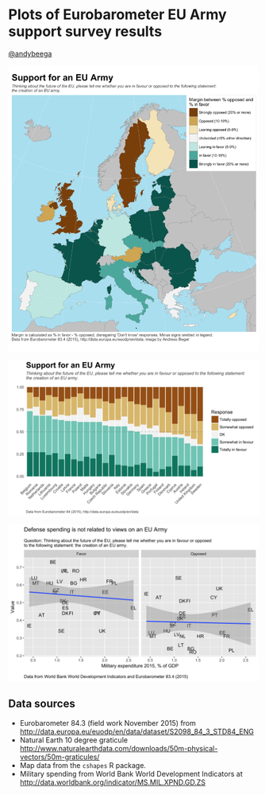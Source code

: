 Plots of Eurobarometer EU Army support survey results
==========

[@andybeega](https://twitter.com/andybeega)

![](eu-army-map.png)

![](eu-army-barplot.png)

![](eu-army-milexp.png)

## Data sources

- Eurobarometer 84.3 (field work November 2015) from http://data.europa.eu/euodp/en/data/dataset/S2098_84_3_STD84_ENG
- Natural Earth 10 degree graticule http://www.naturalearthdata.com/downloads/50m-physical-vectors/50m-graticules/
- Map data from the `cshapes` R package. 
- Military spending from World Bank World Development Indicators at http://data.worldbank.org/indicator/MS.MIL.XPND.GD.ZS